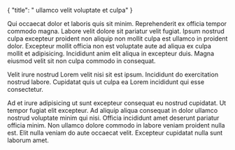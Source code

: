 {
  "title": " ullamco velit voluptate et culpa"
}

Qui occaecat dolor et laboris quis sit minim. Reprehenderit ex officia tempor commodo magna. Labore velit dolore sit pariatur velit fugiat. Ipsum nostrud culpa excepteur proident non aliquip non mollit culpa est ullamco in proident dolor. Excepteur mollit officia non est voluptate aute ad aliqua ex culpa mollit et adipisicing. Incididunt anim elit aliqua in excepteur duis. Magna eiusmod velit sit non culpa commodo in consequat.

Velit irure nostrud Lorem velit nisi sit est ipsum. Incididunt do exercitation nostrud labore. Cupidatat quis ut culpa ea Lorem incididunt qui esse consectetur.

Ad et irure adipisicing ut sunt excepteur consequat eu nostrud cupidatat. Ut tempor fugiat elit excepteur. Ad aliquip aliqua consequat in dolor ullamco nostrud voluptate minim qui nisi. Officia incididunt amet deserunt pariatur officia minim. Non ullamco dolore commodo in labore veniam proident nulla est. Elit nulla veniam do aute occaecat velit. Excepteur cupidatat nulla sunt laborum amet.